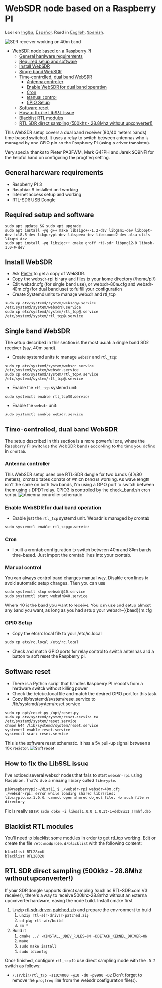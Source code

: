 # WebSDR node based on a Raspberry PI
Leer en [Inglés](README.md), [Español](README.es.md).
Read in [English](README.md), [Spanish](README.es.md).

![SDR receiver working on 40m band](https://github.com/reynico/raspberry-websdr/raw/master/sdr-40m.jpg)


- [WebSDR node based on a Raspberry PI](#websdr-node-based-on-a-raspberry-pi)
  - [General hardware requirements](#general-hardware-requirements)
  - [Required setup and software](#required-setup-and-software)
  - [Install WebSDR](#install-websdr)
  - [Single band WebSDR](#single-band-websdr)
  - [Time-controlled, dual band WebSDR](#time-controlled-dual-band-websdr)
    - [Antenna controller](#antenna-controller)
    - [Enable WebSDR for dual band operation](#enable-websdr-for-dual-band-operation)
    - [Cron](#cron)
    - [Manual control](#manual-control)
    - [GPIO Setup](#gpio-setup)
  - [Software reset](#software-reset)
  - [How to fix the LibSSL issue](#how-to-fix-the-libssl-issue)
  - [Blacklist RTL modules](#blacklist-rtl-modules)
  - [RTL SDR direct sampling (500khz - 28.8Mhz without upconverter!)](#rtl-sdr-direct-sampling-500khz---288mhz-without-upconverter)

This WebSDR setup covers a dual band receiver (80/40 meters bands) time-based switched. It uses a relay to switch between antennas who is managed by one GPiO pin on the Raspberry PI (using a driver transistor). 

Very special thanks to Pieter PA3FWM, Mark G4FPH and Jarek SQ9NFI for the helpful hand on configuring the progfreq setting.

## General hardware requirements
- Raspberry PI 3
- Raspbian 9 installed and working
- Internet access setup and working
- RTL-SDR USB Dongle

## Required setup and software
```
sudo apt update && sudo apt upgrade
sudo apt install -yq g++ make libsigc++-1.2-dev libgsm1-dev libpopt-dev tcl8.5-dev libgcrypt-dev libspeex-dev libasound2-dev alsa-utils libqt4-dev
sudo apt install -yq libsigc++ cmake groff rtl-sdr libpng12-0 libusb-1.0-0-dev
```

## Install WebSDR
- Ask [Pieter](http://websdr.org/) to get a copy of WebSDR.
- Copy the websdr-rpi binary and files to your home directory (/home/pi/)
- Edit websdr.cfg (for single band use), or websdr-80m.cfg and websdr-40m.cfg (for dual band use) to fulfill your configuration
- Create Systemd units to manage websdr and rtl_tcp
```
sudo cp etc/systemd/system/websdr@.service /etc/systemd/system/websdr@.service
sudo cp etc/systemd/system/rtl_tcp@.service /etc/systemd/system/rtl_tcp@.service
```

## Single band WebSDR
The setup described in this section is the most usual: a single band SDR receiver (say, 40m band). 

- Create systemd units to manage `websdr` and `rtl_tcp`:
```
sudo cp etc/systemd/system/websdr.service /etc/systemd/system/websdr.service
sudo cp etc/systemd/system/rtl_tcp@.service /etc/systemd/system/rtl_tcp@.service
```

- Enable the `rtl_tcp` systemd unit:
```
sudo systemctl enable rtl_tcp@0.service
```

- Enable the `websdr` unit:
```
sudo systemctl enable websdr.service
```

## Time-controlled, dual band WebSDR
The setup described in this section is a more powerful one, where the Raspberry PI switches the WebSDR bands according to the time you define in `crontab`.

### Antenna controller
This WebSDR setup uses one RTL-SDR dongle for two bands (40/80 meters), crontab takes control of which band is working. As wave length isn't the same on both two bands, I'm using a GPiO port to switch between them using a DPDT relay. GPIO3 is controlled by the check_band.sh cron script.
![Antenna controller schematic](https://github.com/reynico/raspberry-websdr/raw/master/gpio_antenna_control_npn.png)

### Enable WebSDR for dual band operation
- Enable just the `rtl_tcp` systemd unit. Websdr is managed by crontab
```
sudo systemctl enable rtl_tcp@0.service
```

### Cron
- I built a crontab configuration to switch between 40m and 80m bands time-based. Just import the crontab lines into your crontab.

### Manual control
You can always control band changes manual way. Disable cron lines to avoid automatic setup changes. Then you can use
```
sudo systemctl stop websdr@40.service
sudo systemctl start websdr@40.service
```
Where 40 is the band you want to receive. You can use and setup almost any band you want, as long as you had setup your websdr-{{band}}m.cfg


### GPIO Setup
- Copy the etc/rc.local file to your /etc/rc.local
```
sudo cp etc/rc.local /etc/rc.local
```
- Check and match GPIO ports for relay control to switch antennas and a button to soft reset the Raspberry pi.

## Software reset
- There is a Python script that handles Raspberry PI reboots from a hardware switch without killing power.
- Check the /etc/rc.local file and match the desired GPIO port for this task.
- Copy lib/systemd/system/reset.service to /lib/systemd/system/reset.service
```
sudo cp opt/reset.py /opt/reset.py
sudo cp etc/systemd/system/reset.service to /etc/systemd/system/reset.service
chmod 644 /lib/systemd/system/reset.service
systemctl enable reset.service
systemctl start reset.service
```
This is the software reset schematic. It has a 5v pull-up signal between a 10k resistor.
![Soft reset](https://github.com/reynico/raspberry-websdr/raw/master/gpio_soft_reset.png)

## How to fix the LibSSL issue
I've noticed several websdr nodes that fails to start `websdr-rpi` using Raspbian. That's due a missing library called `libcrypto`. 
```
pi@raspberrypi:~/dist11 $ ./websdr-rpi websdr-40m.cfg
./websdr-rpi: error while loading shared libraries: libcrypto.so.1.0.0: cannot open shared object file: No such file or directory
```
Fix is really easy:
`sudo dpkg -i libssl1.0.0_1.0.1t-1+deb8u11_armhf.deb`

## Blacklist RTL modules
You'll need to blacklist some modules in order to get rtl_tcp working. Edit or create the file `/etc/modprobe.d/blacklist` with the following content:
```
blacklist RTL28xxU
blacklist RTL2832U
```

## RTL SDR direct sampling (500khz - 28.8Mhz without upconverter!)
If your SDR dongle supports direct sampling (such as RTL-SDR.com V3 receiver), there's a way to receive 500khz-28.8mhz without an external upconverter hardware, easing the node build. Install cmake first!
1. Unzip [rtl-sdr-driver-patched.zip](rtl-sdr-driver-patched.zip) and prepare the environment to build
   1. `unzip rtl-sdr-driver-patched.zip`
   2. `cd pkg-rtl-sdr/build`
   3. `rm *`
2. Build it
   1. `cmake ../ -DINSTALL_UDEV_RULES=ON -DDETACH_KERNEL_DRIVER=ON`
   2. `make`
   3. `sudo make install`
   4. `sudo ldconfig`

Once finished, configure `rtl_tcp` to use direct sampling mode with the `-D 2` switch as follows:
* `/usr/bin/rtl_tcp -s1024000 -g10 -d0 -p9990 -D2`
Don't forget to remove the `progfreq` line from the websdr configuration file(s).
